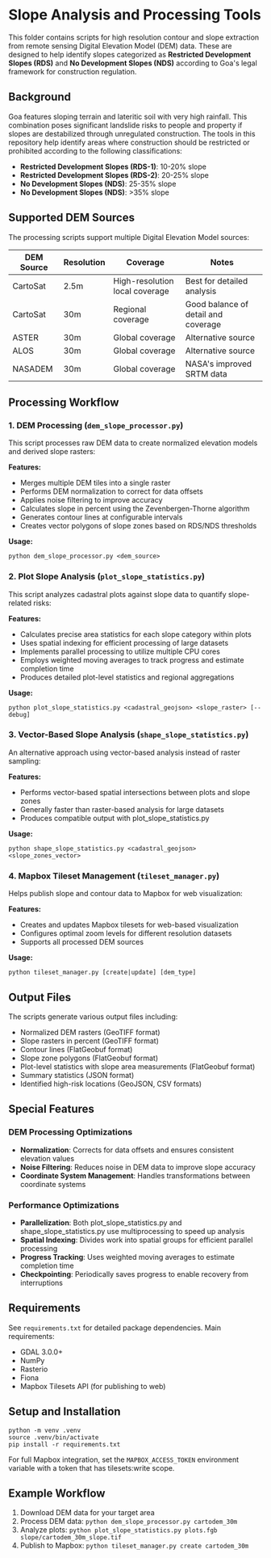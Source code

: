 # Slope Analysis and Processing Tools

This folder contains scripts for high resolution contour and slope extraction from remote sensing Digital Elevation Model (DEM) data. These are designed to help identify slopes categorized as **Restricted Development Slopes (RDS)** and **No Development Slopes (NDS)** according to Goa's legal framework for construction regulation.

## Background

Goa features sloping terrain and lateritic soil with very high rainfall. This combination poses significant landslide risks to people and property if slopes are destabilized through unregulated construction. The tools in this repository help identify areas where construction should be restricted or prohibited according to the following classifications:

- **Restricted Development Slopes (RDS-1)**: 10-20% slope
- **Restricted Development Slopes (RDS-2)**: 20-25% slope
- **No Development Slopes (NDS)**: 25-35% slope
- **No Development Slopes (NDS)**: >35% slope

## Supported DEM Sources

The processing scripts support multiple Digital Elevation Model sources:

| DEM Source | Resolution | Coverage | Notes |
|------------|------------|----------|-------|
| CartoSat | 2.5m | High-resolution local coverage | Best for detailed analysis |
| CartoSat | 30m | Regional coverage | Good balance of detail and coverage |
| ASTER | 30m | Global coverage | Alternative source |
| ALOS | 30m | Global coverage | Alternative source |
| NASADEM | 30m | Global coverage | NASA's improved SRTM data |

## Processing Workflow

### 1. DEM Processing (`dem_slope_processor.py`)

This script processes raw DEM data to create normalized elevation models and derived slope rasters:

**Features:**
- Merges multiple DEM tiles into a single raster
- Performs DEM normalization to correct for data offsets
- Applies noise filtering to improve accuracy
- Calculates slope in percent using the Zevenbergen-Thorne algorithm
- Generates contour lines at configurable intervals
- Creates vector polygons of slope zones based on RDS/NDS thresholds

**Usage:**
```
python dem_slope_processor.py <dem_source>
```

### 2. Plot Slope Analysis (`plot_slope_statistics.py`)

This script analyzes cadastral plots against slope data to quantify slope-related risks:

**Features:**
- Calculates precise area statistics for each slope category within plots
- Uses spatial indexing for efficient processing of large datasets
- Implements parallel processing to utilize multiple CPU cores
- Employs weighted moving averages to track progress and estimate completion time
- Produces detailed plot-level statistics and regional aggregations

**Usage:**
```
python plot_slope_statistics.py <cadastral_geojson> <slope_raster> [--debug]
```

### 3. Vector-Based Slope Analysis (`shape_slope_statistics.py`)

An alternative approach using vector-based analysis instead of raster sampling:

**Features:**
- Performs vector-based spatial intersections between plots and slope zones
- Generally faster than raster-based analysis for large datasets
- Produces compatible output with plot_slope_statistics.py

**Usage:**
```
python shape_slope_statistics.py <cadastral_geojson> <slope_zones_vector>
```

### 4. Mapbox Tileset Management (`tileset_manager.py`)

Helps publish slope and contour data to Mapbox for web visualization:

**Features:**
- Creates and updates Mapbox tilesets for web-based visualization
- Configures optimal zoom levels for different resolution datasets
- Supports all processed DEM sources

**Usage:**
```
python tileset_manager.py [create|update] [dem_type]
```

## Output Files

The scripts generate various output files including:

- Normalized DEM rasters (GeoTIFF format)
- Slope rasters in percent (GeoTIFF format)
- Contour lines (FlatGeobuf format)
- Slope zone polygons (FlatGeobuf format)
- Plot-level statistics with slope area measurements (FlatGeobuf format)
- Summary statistics (JSON format)
- Identified high-risk locations (GeoJSON, CSV formats)

## Special Features

### DEM Processing Optimizations

- **Normalization**: Corrects for data offsets and ensures consistent elevation values
- **Noise Filtering**: Reduces noise in DEM data to improve slope accuracy
- **Coordinate System Management**: Handles transformations between coordinate systems

### Performance Optimizations

- **Parallelization**: Both plot_slope_statistics.py and shape_slope_statistics.py use multiprocessing to speed up analysis
- **Spatial Indexing**: Divides work into spatial groups for efficient parallel processing
- **Progress Tracking**: Uses weighted moving averages to estimate completion time
- **Checkpointing**: Periodically saves progress to enable recovery from interruptions

## Requirements

See `requirements.txt` for detailed package dependencies. Main requirements:

- GDAL 3.0.0+
- NumPy
- Rasterio
- Fiona
- Mapbox Tilesets API (for publishing to web)

## Setup and Installation

```
python -m venv .venv
source .venv/bin/activate
pip install -r requirements.txt
```

For full Mapbox integration, set the `MAPBOX_ACCESS_TOKEN` environment variable with a token that has tilesets:write scope.

## Example Workflow

1. Download DEM data for your target area
2. Process DEM data: `python dem_slope_processor.py cartodem_30m`
3. Analyze plots: `python plot_slope_statistics.py plots.fgb slope/cartodem_30m_slope.tif`
4. Publish to Mapbox: `python tileset_manager.py create cartodem_30m`
